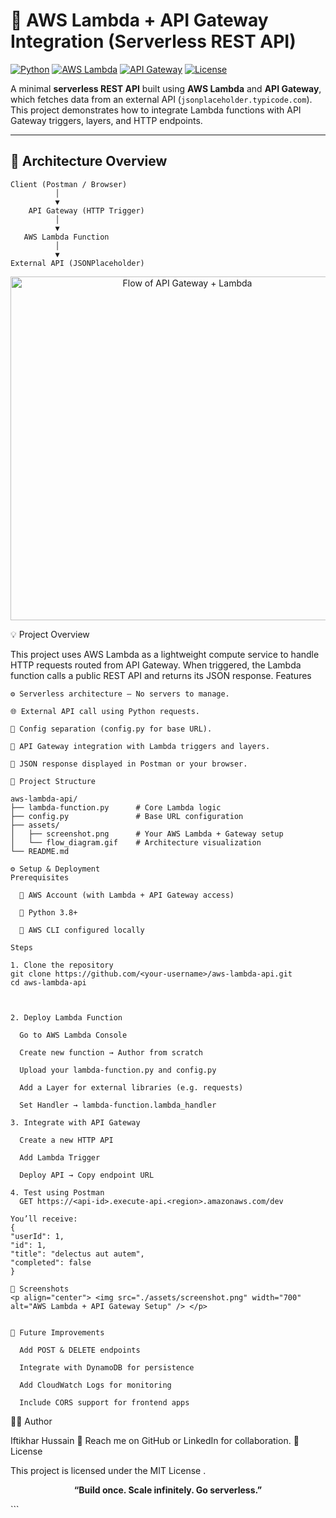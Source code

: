 # 🚀 AWS Lambda + API Gateway Integration (Serverless REST API)

[![Python](https://img.shields.io/badge/Python-3.9+-blue.svg)](https://www.python.org/)
[![AWS Lambda](https://img.shields.io/badge/AWS-Lambda-orange.svg)](https://aws.amazon.com/lambda/)
[![API Gateway](https://img.shields.io/badge/AWS-API_Gateway-yellow.svg)](https://aws.amazon.com/api-gateway/)
[![License](https://img.shields.io/badge/License-MIT-green.svg)](LICENSE)

A minimal **serverless REST API** built using **AWS Lambda** and **API Gateway**, which fetches data from an external API (`jsonplaceholder.typicode.com`).  
This project demonstrates how to integrate Lambda functions with API Gateway triggers, layers, and HTTP endpoints.

---

## 🧩 Architecture Overview

```text
Client (Postman / Browser)
          │
          ▼
    API Gateway (HTTP Trigger)
          │
          ▼
   AWS Lambda Function
          │
          ▼
External API (JSONPlaceholder)

```
<p align="center"> <img src="./assets/flow_diagram.gif" width="550" alt="Flow of API Gateway + Lambda" /> </p>

💡 Project Overview

This project uses AWS Lambda as a lightweight compute service to handle HTTP requests routed from API Gateway.
When triggered, the Lambda function calls a public REST API and returns its JSON response.
Features

    ⚙️ Serverless architecture – No servers to manage.

    🌐 External API call using Python requests.

    🧱 Config separation (config.py for base URL).

    🧩 API Gateway integration with Lambda triggers and layers.

    🧾 JSON response displayed in Postman or your browser.
  ```
📂 Project Structure

aws-lambda-api/
├── lambda-function.py      # Core Lambda logic
├── config.py               # Base URL configuration
├── assets/
│   ├── screenshot.png      # Your AWS Lambda + Gateway setup
│   └── flow_diagram.gif    # Architecture visualization
└── README.md

⚙️ Setup & Deployment
Prerequisites

    🧠 AWS Account (with Lambda + API Gateway access)

    🐍 Python 3.8+

    🧰 AWS CLI configured locally

Steps

  1. Clone the repository
git clone https://github.com/<your-username>/aws-lambda-api.git
cd aws-lambda-api



  2. Deploy Lambda Function

    Go to AWS Lambda Console

    Create new function → Author from scratch

    Upload your lambda-function.py and config.py

    Add a Layer for external libraries (e.g. requests)

    Set Handler → lambda-function.lambda_handler

  3. Integrate with API Gateway

    Create a new HTTP API

    Add Lambda Trigger

    Deploy API → Copy endpoint URL

  4. Test using Postman
    GET https://<api-id>.execute-api.<region>.amazonaws.com/dev
  
  You’ll receive:
{
  "userId": 1,
  "id": 1,
  "title": "delectus aut autem",
  "completed": false
}

📸 Screenshots
<p align="center"> <img src="./assets/screenshot.png" width="700" alt="AWS Lambda + API Gateway Setup" /> </p> 


🧠 Future Improvements

    Add POST & DELETE endpoints

    Integrate with DynamoDB for persistence

    Add CloudWatch Logs for monitoring

    Include CORS support for frontend apps
```

👨‍💻 Author

Iftikhar Hussain
📧 Reach me on GitHub or LinkedIn for collaboration.
🪪 License

This project is licensed under the MIT License
.
 <p align="center"> <b>“Build once. Scale infinitely. Go serverless.”</b> </p> ``` 

